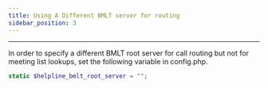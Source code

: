 ```yaml
---
title: Using A Different BMLT server for routing
sidebar_position: 3
---
```


---

In order to specify a different BMLT root server for call routing but not for meeting list lookups, set the following variable in config.php.

```php
static $helpline_bmlt_root_server = "";
```
